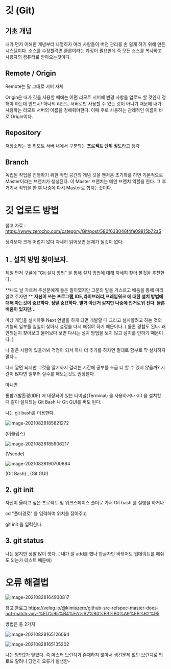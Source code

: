 # 깃 (Git)



## 기초 개념

내가 먼저 이해한 개념부터 나열하자 여러 사람들이 버전 관리를 손 쉽게 하기 위해 만든 시스템이다. 
소스를 수정할려면 클론이라는 과정이 필요한데 즉 모든 소스를 복사하고 
사용자의 컴퓨터로 받아오는것이다.



## Remote / Origin

Remote는 말 그대로 서버 자체 

Origin은 내가 깃을 사용할 때에는 어떤 리모트 서버에 변경 사항을 업로드 할 것인지 정해야 하는데 
반드시! 하나의 리모트 서버로만 사용할 수 있는 것이 아니기 때문에 내가 사용하는 리모트 서버의 이름을
정해줘야한다. 이때 주로 사용하는 관례적인 이름이 바로 Origin이다.

## Repository

저장소라는 뜻 리모트 서버 내에서 구분되는 **프로젝트 단위 정도**라고 생각

## Branch

독립된 작업을 진행하기 위한 작업 공간의 개념
깃을 맨처음 초기화를 하면 기본적으로 Master이라는 브랜치가 생성된다.
이 Master 브랜치는 메인 브랜치 역할을 한다.
그 후 거기서 작업을 한 후 나중에 다시 Master로 합치는것이다.

# **깃 업로드 방법**

참고 자료 : https://www.zerocho.com/category/Git/post/580f633046f4fe09815b72a5

생각보다 크게 어렵지 않다 자세히 읽어보면 문제가 될것이 없다.

## 1 . 설치 방법 찾아보자.

제일 먼저 구글에 "Git 설치 방법" 을 통해 설치 방법에 대해 자세히 찾아 볼것을 추천한다. 

**나도 날 가르쳐 주신분에게 들은 말이였지만 그분의 말을 거스르고 배움을 통해 미리 알려 주자면 **
**자신이 쓰는 프로그램,IDE,라이브러리,프레임워크 에 대한 설치 방법에 대해 아는것이 중요하다. 정말 중요하다. 별거 아닌거 같지만 나중에 번거로워 진다. 물론 배움이 있지만...** 

마냥 게임을 설치하듯 Next 연발을 하게 되면 개발할 때 그리고 설치할려고 하는 것의 기능의 일부를 일일이 찾아서 설정을 다시 해줘야 하기 때문이다. ( 물론 경험도 된다. 왜 안되는지 찾아보고 물어보다 보면 다시는 설치 방법을 보지 않고 설치를 안하기 때문이다. )

나 같은 사람이 있을까봐 걱정이 되서 하나 더 추가를 하자면 절대로 함부로 막 설치하지말자...  

다시 깔면 되지만 그것을 알기까지 걸리는 시간에 공부를 조금 더 할 수 있지 않을까? 시간이 많다면 일부러 실수를 해보는것도 권장한다.

아니면 

통합개발환경(IDE) 에 내장되어 있는 터미널(Terminal) 을 사용하거나 Git 을 설치할 때 같이 설치되는 Git Bash 나 Git GUI를 써도 된다.

나는 git bash를 이용한다.

![image-20210828185821272](C:\Users\yl\AppData\Roaming\Typora\typora-user-images\image-20210828185821272.png)

(이클립스)

![image-20210828185906217](C:\Users\yl\AppData\Roaming\Typora\typora-user-images\image-20210828185906217.png)

(Vscode)

![image-20210828190700884](C:\Users\yl\AppData\Roaming\Typora\typora-user-images\image-20210828190700884.png)

(Git Bash) , (Git GUI)



## 2.  git init

자신이 올리고 싶은 프로젝트 및 워크스페이스 폴더로 가서 Git bash 를 실행을 하거나 

cd "폴더경로" 를 입력하여 위치를 잡아주고

git init 을 입력한다.

## 3. git status

나는 짧지만 정말 많이 썻다. ( 내가 잘 add를 했나 한글자만 바뀌어도 업데이트를 해줘도 되는가 테스트 때문에)













# 오류 해결법



![image-20210828164930817](https://user-images.githubusercontent.com/81904356/131211420-05bc7250-2727-42ea-a13d-8b0d497a6a9e.png)

참고 블로그
https://velog.io/@kimiszero/github-src-refspec-master-does-not-match-any-%ED%95%B4%EA%B2%B0%EB%B0%A9%EB%B2%95

방법은 총 2가지

![image-20210828165126094](https://user-images.githubusercontent.com/81904356/131211435-63dff700-6ba9-4f97-8fe4-49ee2efc6308.png)

![image-20210828165135202](https://user-images.githubusercontent.com/81904356/131211436-71346d38-5403-41aa-b811-4e8397332fe6.png)

나는 방법2가 맞았다.  즉 마스터 브런치가 존재하지 않아서 생긴문제 
없던 브런치로 업로드 할려니 당연히 오류가 발생함-



